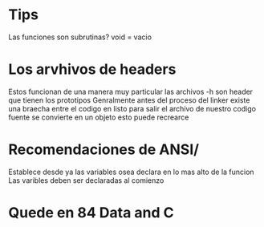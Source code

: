 # Tips
Las funciones son subrutinas?
void = vacio

# Los arvhivos de headers
Estos funcionan de una manera muy particular las archivos -h son header que tienen los prototipos
Genralmente antes del proceso del linker existe una braecha entre el codigo en listo para salir el archivo de
nuestro codigo fuente se convierte en un objeto esto puede  recrearce

# Recomendaciones de ANSI/
Establece desde ya las variables osea declara en lo mas alto de la funcion
Las varibles deben ser declaradas al comienzo

# Quede en 84 Data and C
